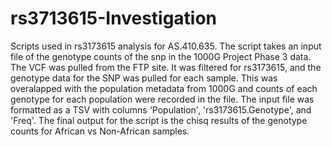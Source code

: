 # rs3713615-Investigation
Scripts used in rs3173615 analysis for AS.410.635. The script takes an input file of the genotype counts of the snp in the 1000G Project Phase 3 data. The VCF was pulled from the FTP site. It was filtered for rs3173615, and the genotype data for the SNP was pulled for each sample. This was overalapped with the population metadata from 1000G and counts of each genotype for each population were recorded in the file. The input file was formatted as a TSV with columns 'Population', 'rs3173615.Genotype', and 'Freq'. The final output for the script is the chisq results of the genotype counts for African vs Non-African samples. 
